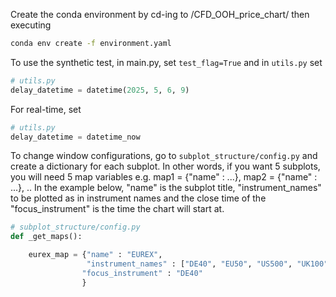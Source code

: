 Create the conda environment by cd-ing to /CFD_OOH_price_chart/ then executing
```BASH
conda env create -f environment.yaml
```

To use the synthetic test, in main.py, set `test_flag=True` and in `utils.py` set 
```python 
# utils.py
delay_datetime = datetime(2025, 5, 6, 9)
```
For real-time, set

```python 
# utils.py
delay_datetime = datetime_now 
```

To change window configurations, go to `subplot_structure/config.py` and create a dictionary for each subplot.
In other words, if you want 5 subplots, you will need 5 map variables e.g. map1 = {"name" : ...}, map2 = {"name" : ...}, ..
In the example below, "name" is the subplot title, "instrument_names" to be plotted as in instrument names and the close time of the "focus_instrument" is the time the chart will start at.

```python
# subplot_structure/config.py
def _get_maps():

    eurex_map = {"name" : "EUREX",
                 "instrument_names" : ["DE40", "EU50", "US500", "UK100", "EURUSD", "COPPER"],
                "focus_instrument" : "DE40"
                }

```
